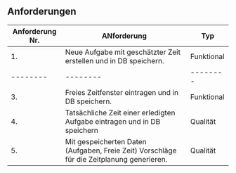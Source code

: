 ## Anforderungen
 Anforderung Nr. | ANforderung | Typ
-------- | -------- | --------
1.   | Neue Aufgabe mit geschätzter Zeit erstellen und in DB speichern.   | Funktional
-------- | -------- | --------
3.   | Freies Zeitfenster eintragen und in DB speichern.   | Funktional
4.   | Tatsächliche Zeit einer erledigten Aufgabe eintragen und in DB speichern   | Qualität
5.   | Mit gespeicherten Daten (Aufgaben, Freie Zeit) Vorschläge für die Zeitplanung generieren. | Qualität
